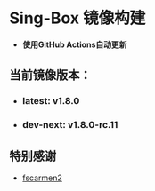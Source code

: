 # Sing-Box 镜像构建
- **使用GitHub Actions自动更新**

## 当前镜像版本：
 - ### **latest**: v1.8.0
 - ### **dev-next**: v1.8.0-rc.11

## 特别感谢  
  - [fscarmen2](https://github.com/fscarmen2/docker_builder)
